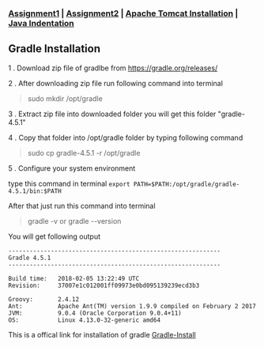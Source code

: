 ### [Assignment1](https://krishna-waidande.github.io//) | [Assignment2](https://krishna-waidande.github.io//Assignment2) |  [Apache Tomcat Installation](https://krishna-waidande.github.io//tomcat) | [Java Indentation](https://krishna-waidande.github.io/JavaIndentation)


## Gradle Installation

1 . Download zip file of gradlbe from https://gradle.org/releases/

2 . After downloading zip file run following command into terminal


> sudo mkdir /opt/gradle   


3 . Extract zip file into downloaded folder you will get this folder "gradle-4.5.1"


4 . Copy that folder into /opt/gradle folder by typing following command   


> sudo cp gradle-4.5.1 -r /opt/gradle



5 . Configure your system environment


type this command in terminal
```export PATH=$PATH:/opt/gradle/gradle-4.5.1/bin:$PATH```

After that just run this command into terminal

> gradle -v or gradle --version


You will get following output

```
------------------------------------------------------------
Gradle 4.5.1
------------------------------------------------------------

Build time:   2018-02-05 13:22:49 UTC
Revision:     37007e1c012001ff09973e0bd095139239ecd3b3

Groovy:       2.4.12
Ant:          Apache Ant(TM) version 1.9.9 compiled on February 2 2017
JVM:          9.0.4 (Oracle Corporation 9.0.4+11)
OS:           Linux 4.13.0-32-generic amd64

```

This is a offical link for installation of gradle 
[Gradle-Install](https://gradle.org/install/)
